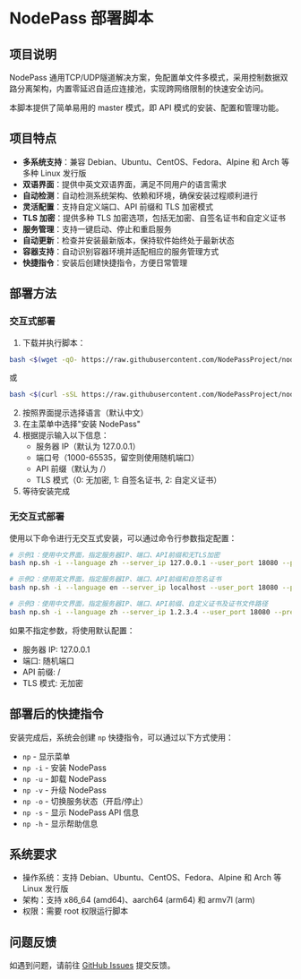 # NodePass 部署脚本

## 项目说明

NodePass 通用TCP/UDP隧道解决方案，免配置单文件多模式，采用控制数据双路分离架构，内置零延迟自适应连接池，实现跨网络限制的快速安全访问。

本脚本提供了简单易用的 master 模式，即 API 模式的安装、配置和管理功能。

## 项目特点

- **多系统支持**：兼容 Debian、Ubuntu、CentOS、Fedora、Alpine 和 Arch 等多种 Linux 发行版
- **双语界面**：提供中英文双语界面，满足不同用户的语言需求
- **自动检测**：自动检测系统架构、依赖和环境，确保安装过程顺利进行
- **灵活配置**：支持自定义端口、API 前缀和 TLS 加密模式
- **TLS 加密**：提供多种 TLS 加密选项，包括无加密、自签名证书和自定义证书
- **服务管理**：支持一键启动、停止和重启服务
- **自动更新**：检查并安装最新版本，保持软件始终处于最新状态
- **容器支持**：自动识别容器环境并适配相应的服务管理方式
- **快捷指令**：安装后创建快捷指令，方便日常管理

## 部署方法

### 交互式部署

1. 下载并执行脚本：

```bash
bash <$(wget -qO- https://raw.githubusercontent.com/NodePassProject/nodepass-core/main/np.sh)
```

或

```bash
bash <$(curl -sSL https://raw.githubusercontent.com/NodePassProject/nodepass-core/main/np.sh)
```

2. 按照界面提示选择语言（默认中文）
3. 在主菜单中选择"安装 NodePass"
4. 根据提示输入以下信息：
   - 服务器 IP（默认为 127.0.0.1）
   - 端口号（1000-65535，留空则使用随机端口）
   - API 前缀（默认为 /）
   - TLS 模式（0: 无加密, 1: 自签名证书, 2: 自定义证书）
5. 等待安装完成

### 无交互式部署

使用以下命令进行无交互式安装，可以通过命令行参数指定配置：

```bash
# 示例1：使用中文界面，指定服务器IP、端口、API前缀和无TLS加密
bash np.sh -i --language zh --server_ip 127.0.0.1 --user_port 18080 --prefix api --tls_mode 0

# 示例2：使用英文界面，指定服务器IP、端口、API前缀和自签名证书
bash np.sh -i --language en --server_ip localhost --user_port 18080 --prefix api --tls_mode 1

# 示例3：使用中文界面，指定服务器IP、端口、API前缀、自定义证书及证书文件路径
bash np.sh -i --language zh --server_ip 1.2.3.4 --user_port 18080 --prefix api --tls_mode 2 --cert_file /tmp/cert.pem --key_file /tmp/key.pem
```

如果不指定参数，将使用默认配置：
- 服务器 IP: 127.0.0.1
- 端口: 随机端口
- API 前缀: /
- TLS 模式: 无加密

## 部署后的快捷指令

安装完成后，系统会创建 `np` 快捷指令，可以通过以下方式使用：

- `np` - 显示菜单
- `np -i` - 安装 NodePass
- `np -u` - 卸载 NodePass
- `np -v` - 升级 NodePass
- `np -o` - 切换服务状态（开启/停止）
- `np -s` - 显示 NodePass API 信息
- `np -h` - 显示帮助信息

## 系统要求

- 操作系统：支持 Debian、Ubuntu、CentOS、Fedora、Alpine 和 Arch 等 Linux 发行版
- 架构：支持 x86_64 (amd64)、aarch64 (arm64) 和 armv7l (arm)
- 权限：需要 root 权限运行脚本

## 问题反馈

如遇到问题，请前往 [GitHub Issues](https://github.com/NodePassProject/nodepass-core/issues) 提交反馈。

        
